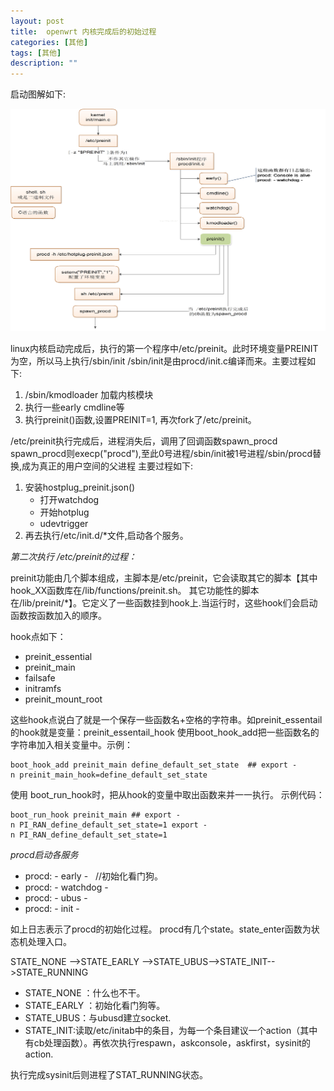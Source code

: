 ```yaml
---
layout: post
title:  openwrt 内核完成后的初始过程
categories: [其他]
tags: [其他]
description: ""
---
```


启动图解如下:

![T1](/images/linux/openwrt/20160706150126332.png)

linux内核启动完成后，执行的第一个程序中/etc/preinit。此时环境变量PREINIT为空，所以马上执行/sbin/init
/sbin/init是由procd/init.c编译而来。主要过程如下:

1. /sbin/kmodloader 加载内核模块
2. 执行一些early cmdline等
3. 执行preinit()函数,设置PREINIT=1, 再次fork了/etc/preinit。

/etc/preinit执行完成后，进程消失后，调用了回调函数spawn_procd
spawn_procd则execp("procd"),至此0号进程/sbin/init被1号进程/sbin/procd替换,成为真正的用户空间的父进程
主要过程如下:

1. 安装hostplug_preinit.json()
	* 打开watchdog
	* 开始hotplug
	* udevtrigger
2. 再去执行/etc/init.d/\*文件,启动各个服务。


*第二次执行 /etc/preinit的过程：*

preinit功能由几个脚本组成，主脚本是/etc/preinit，它会读取其它的脚本【其中hook_XX函数库在/lib/functions/preinit.sh。
其它功能性的脚本在/lib/preinit/\*】。它定义了一些函数挂到hook上.当运行时，这些hook们会启动函数按函数加入的顺序。

hook点如下：

* preinit_essential
* preinit_main
* failsafe
* initramfs
* preinit_mount_root

这些hook点说白了就是一个保存一些函数名+空格的字符串。如preinit_essentail的hook就是变量：preinit_essentail_hook
使用boot_hook_add把一些函数名的字符串加入相关变量中。示例：

    boot_hook_add preinit_main define_default_set_state  ## export -n preinit_main_hook=define_default_set_state

使用 boot_run_hook时，把从hook的变量中取出函数来并一一执行。
示例代码：

    boot_run_hook preinit_main ## export -n PI_RAN_define_default_set_state=1 export -n PI_RAN_define_default_set_state=1

*procd启动各服务*

* procd: - early -   //初始化看门狗。
* procd: - watchdog -
* procd: - ubus -
* procd: - init -

如上日志表示了procd的初始化过程。
procd有几个state。state_enter函数为状态机处理入口。

STATE_NONE -->STATE_EARLY -->STATE_UBUS-->STATE_INIT-->STATE_RUNNING

* STATE_NONE ：什么也不干。
* STATE_EARLY ：初始化看门狗等。
* STATE_UBUS：与ubusd建立socket.
* STATE_INIT:读取/etc/initab中的条目，为每一个条目建议一个action（其中有cb处理函数）。再依次执行respawn，askconsole，askfirst，sysinit的action.

执行完成sysinit后则进程了STAT_RUNNING状态。




